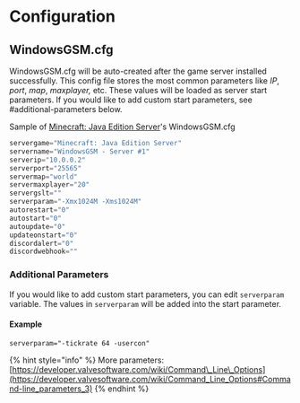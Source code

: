 # Configuration

## WindowsGSM.cfg

WindowsGSM.cfg will be auto-created after the game server installed successfully. This config file stores the most common parameters like _IP_, _port_, _map_, _maxplayer,_ etc. These values will be loaded as server start parameters. If you would like to add custom start parameters, see \#additional-parameters below. 

Sample of [Minecraft: Java Edition Server](supported-game-servers/minecraft-java-edition.md)'s WindowsGSM.cfg

```csharp
servergame="Minecraft: Java Edition Server"
servername="WindowsGSM - Server #1"
serverip="10.0.0.2"
serverport="25565"
servermap="world"
servermaxplayer="20"
servergslt=""
serverparam="-Xmx1024M -Xms1024M"
autorestart="0"
autostart="0"
autoupdate="0"
updateonstart="0"
discordalert="0"
discordwebhook=""

```

### Additional Parameters

If you would like to add custom start parameters, you can edit `serverparam` variable. The values in `serverparam` will be added into the start parameter.

#### Example

`serverparam="-tickrate 64 -usercon"`

{% hint style="info" %}
More parameters: [https://developer.valvesoftware.com/wiki/Command\_Line\_Options](https://developer.valvesoftware.com/wiki/Command_Line_Options#Command-line_parameters_3)
{% endhint %}


